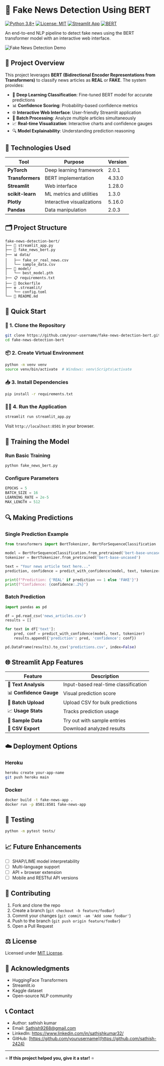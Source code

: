 
# 📰 Fake News Detection Using BERT

[![Python 3.8+](https://img.shields.io/badge/python-3.8+-blue.svg)](https://www.python.org/downloads/)
[![License: MIT](https://img.shields.io/badge/License-MIT-yellow.svg)](https://opensource.org/licenses/MIT)
[![Streamlit App](https://static.streamlit.io/badges/streamlit_badge_black_white.svg)](https://your-app-url.streamlit.app)
[![BERT](https://img.shields.io/badge/Model-BERT-green.svg)](https://huggingface.co/bert-base-uncased)

An end-to-end NLP pipeline to detect fake news using the BERT transformer model with an interactive web interface.

![Fake News Detection Demo](./Screenshot%20%2882%29.png)

## 📌 Project Overview

This project leverages **BERT (Bidirectional Encoder Representations from Transformers)** to classify news articles as **REAL** or **FAKE**. The system provides:

- 🧠 **Deep Learning Classification**: Fine-tuned BERT model for accurate predictions
- 📊 **Confidence Scoring**: Probability-based confidence metrics
- 🌐 **Interactive Web Interface**: User-friendly Streamlit application
- 📁 **Batch Processing**: Analyze multiple articles simultaneously
- 📈 **Real-time Visualization**: Interactive charts and confidence gauges
- 🔍 **Model Explainability**: Understanding prediction reasoning

## 🧠 Technologies Used

| Tool | Purpose | Version |
|------|---------|---------|
| **PyTorch** | Deep learning framework | 2.0.1 |
| **Transformers** | BERT implementation | 4.33.0 |
| **Streamlit** | Web interface | 1.28.0 |
| **scikit-learn** | ML metrics and utilities | 1.3.0 |
| **Plotly** | Interactive visualizations | 5.16.0 |
| **Pandas** | Data manipulation | 2.0.3 |

## 🗂️ Project Structure

```
fake-news-detection-bert/
├── 📄 streamlit_app.py
├── 🧠 fake_news_bert.py
├── 📊 data/
│   ├── fake_or_real_news.csv
│   └── sample_data.csv
├── 🔧 model/
│   └── best_model.pth
├── 📋 requirements.txt
├── 🐳 Dockerfile
├── ⚙️ .streamlit/
│   └── config.toml
└── 📖 README.md
```

## 🚀 Quick Start

### 🔧 1. Clone the Repository
```bash
git clone https://github.com/your-username/fake-news-detection-bert.git
cd fake-news-detection-bert
```

### 📦 2. Create Virtual Environment
```bash
python -m venv venv
source venv/bin/activate  # Windows: venv\Scripts\activate
```

### 📥 3. Install Dependencies
```bash
pip install -r requirements.txt
```

### 🏃‍♂️ 4. Run the Application
```bash
streamlit run streamlit_app.py
```

Visit `http://localhost:8501` in your browser.

## 🧪 Training the Model

### Run Basic Training
```bash
python fake_news_bert.py
```

### Configure Parameters
```python
EPOCHS = 5
BATCH_SIZE = 16
LEARNING_RATE = 2e-5
MAX_LENGTH = 512
```

## 🔍 Making Predictions

### Single Prediction Example
```python
from transformers import BertTokenizer, BertForSequenceClassification

model = BertForSequenceClassification.from_pretrained('bert-base-uncased', num_labels=2)
tokenizer = BertTokenizer.from_pretrained('bert-base-uncased')

text = "Your news article text here..."
prediction, confidence = predict_with_confidence(model, text, tokenizer)

print(f"Prediction: {'REAL' if prediction == 1 else 'FAKE'}")
print(f"Confidence: {confidence:.2%}")
```

### Batch Prediction
```python
import pandas as pd

df = pd.read_csv('news_articles.csv')
results = []

for text in df['text']:
    pred, conf = predict_with_confidence(model, text, tokenizer)
    results.append({'prediction': pred, 'confidence': conf})

pd.DataFrame(results).to_csv('predictions.csv', index=False)
```

## 🌐 Streamlit App Features

| Feature | Description |
|---------|-------------|
| 📝 **Text Analysis** | Input-based real-time classification |
| 📊 **Confidence Gauge** | Visual prediction score |
| 📁 **Batch Upload** | Upload CSV for bulk predictions |
| 📈 **Usage Stats** | Tracks prediction usage |
| 🎯 **Sample Data** | Try out with sample entries |
| 💾 **CSV Export** | Download analyzed results |

## ☁️ Deployment Options

### Heroku
```bash
heroku create your-app-name
git push heroku main
```

### Docker
```bash
docker build -t fake-news-app .
docker run -p 8501:8501 fake-news-app
```

## 🧪 Testing

```bash
python -m pytest tests/
```

## 📈 Future Enhancements

- [ ] SHAP/LIME model interpretability
- [ ] Multi-language support
- [ ] API + browser extension
- [ ] Mobile and RESTful API versions

## 🤝 Contributing

1. Fork and clone the repo
2. Create a branch (`git checkout -b feature/fooBar`)
3. Commit your changes (`git commit -am 'Add some fooBar'`)
4. Push to the branch (`git push origin feature/fooBar`)
5. Open a Pull Request

## ⚖️ License

Licensed under [MIT License](LICENSE).

## 🙏 Acknowledgments

- HuggingFace Transformers
- Streamlit.io
- Kaggle dataset
- Open-source NLP community

## 📞 Contact

- Author: sathish kumar
- Email: Sathish9268@gmail.com
- LinkedIn: https://www.linkedin.com/in/sathishkumar32/
- GitHub: [https://github.com/yourusername](https://github.com/sathish-2424)

---

⭐ **If this project helped you, give it a star!** ⭐
